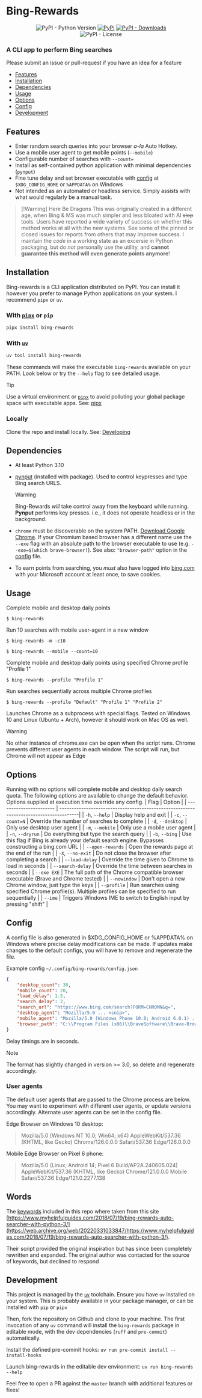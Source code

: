 # Bing-Rewards

<div align="center">
<img alt="PyPI - Python Version" src="https://img.shields.io/pypi/pyversions/bing-rewards?style=flat-square&label=Python&logo=python&logoColor=yellow">
<a href="https://pypi.org/p/bing-rewards/"> <img alt="PyPi" src="https://img.shields.io/pypi/v/bing-rewards?label=PyPI&style=flat-square&logo=pypi&logoColor=yellow"></a>
<a href="https://pypi.org/p/bing-rewards/"> <img alt="PyPI - Downloads" src="https://img.shields.io/pypi/dm/bing-rewards?style=flat-square&label=Downloads&color=orange"></a>
<br>
<img alt="PyPI - License" src="https://img.shields.io/pypi/l/bing-rewards?style=flat-square&label=License&color=blueviolet">
</div>

### A CLI app to perform Bing searches
Please submit an issue or pull-request if you have an idea for a feature

- [Features](#features)
- [Installation](#installation)
- [Dependencies](#dependencies)
- [Usage](#usage)
- [Options](#options)
- [Config](#config)
- [Development](#development)


## Features

* Enter random search queries into your browser *a-la* Auto Hotkey.
* Use a mobile user agent to get mobile points (`--mobile`)
* Configurable number of searches with `--count=`
* Install as self-contained python application with minimal dependencies (`pynput`)
* Fine tune delay and set browser executable with [config](#configuration) at `$XDG_CONFIG_HOME` or `%APPDATA%` on Windows
* Not intended as an automated or headless service. Simply assists with what would regularly be a manual task.


> [!Warning] Here Be Dragons
> This was originally created in a different age, when Bing & MS was much simpler and less bloated with AI ~~slop~~ tools. Users have reported a wide variety of success on whether this method works at all with the new systems. See some of the pinned or closed issues for reports from others that may improve success. I maintain the *code* in a working state as an excersie in Python packaging, but do *not* personally use the utility, and **cannot guarantee this method will even generate points anymore**!

## Installation
Bing-rewards is a CLI application distributed on PyPI. You can install it however you prefer to manage Python applications on your system. I recommend `pipx` or `uv`.

### With [`pipx`](https://pipx.pypa.io/stable/) or `pip`
```bash
pipx install bing-rewards
```

### With [`uv`](https://docs.astral.sh/uv/getting-started/installation/)
```sh
uv tool install bing-rewards
```

These commands will make the executable `bing-rewards` available on your PATH.
Look below or try the `--help` flag to see detailed usage.

> [!Tip]
> Use a virtual environment or [`pipx`](https://pypa.github.io/pipx/) to avoid polluting your global package space with executable apps. See: [pipx](https://pypa.github.io/pipx/)

### Locally
Clone the repo and install locally. See: [Developing](#development--contribution)

## Dependencies

- At least Python 3.10

- [pynput](https://github.com/moses-palmer/pynput) (installed with package). Used to control keypresses and type Bing search URLS.
  > [!Warning]
  >  Bing-Rewards *will* take control away from the keyboard while running. **Pynput** performs key presses. i.e., it does not operate headless or in the background.

- `chrome` must be discoverable on the system PATH. [Download Google Chrome](https://www.google.com/intl/en/chrome/).
  If your Chromium based browser has a different name use the `--exe` flag with an absolute path to the browser executable to use (e.g. `--exe=$(which brave-browser)`).
  See also: `"browser-path"` option in the [config](#configuration) file.

- To earn points from searching, you *must* also have logged into [bing.com](https://www.bing.com) with your Microsoft account at least once, to save cookies.

## Usage
Complete mobile and desktop daily points

`$ bing-rewards`

Run 10 searches with mobile user-agent in a new window

`$ bing-rewards -m -c10`

`$ bing-rewards --mobile --count=10`

Complete mobile and desktop daily points using specified Chrome profile "Profile 1"

`$ bing-rewards --profile "Profile 1"`

Run searches sequentially across multiple Chrome profiles

`$ bing-rewards --profile "Default" "Profile 1" "Profile 2"`

Launches Chrome as a subprocess with special flags. Tested on Windows 10 and Linux (Ubuntu + Arch), however it should work on Mac OS as well.

> [!Warning]
> No other instance of chrome.exe can be open when the script runs. Chrome prevents different user agents in each window. The script will run, but Chrome will not appear as Edge


## Options

Running with no options will complete mobile and desktop daily search quota.
The following options are available to change the default behavior.
Options supplied at execution time override any config.
| Flag                    | Option                                                                                |
| ----------------------- | --------------------------------------------------------------------------------------|
| `-h`, `--help`          | Display help and exit                                                                 |
| `-c`, `--count=N`       | Override the number of searches to complete                                           |
| `-d`, `--desktop`       | Only use desktop user agent                                                           |
| `-m`, `--mobile`        | Only use a mobile user agent                                                          |
| `-n`, `--dryrun`        | Do everything but type the search query                                               |
| `-b`, `--bing`          | Use this flag if Bing is already your default search engine. Bypasses constructing a bing.com URL |
| `--open-rewards`        | Open the rewards page at the end of the run                                           |
| `-X`, `--no-exit`       | Do not close the browser after completing a search                                    |
| `--load-delay`          | Override the time given to Chrome to load in seconds                                  |
| `--search-delay`        | Override the time between searches in seconds                                         |
| `--exe EXE`             | The full path of the Chrome compatible browser executable (Brave and Chrome tested)   |
| `--nowindow`            | Don't open a new Chrome window, just type the keys                                    |
| `--profile`             | Run searches using specified Chrome profile(s). Multiple profiles can be specified to run sequentially |
| `--ime`                 | Triggers Windows IME to switch to English input by pressing "shift"                   |

## Config
A config file is also generated in $XDG_CONFIG_HOME or %APPDATA% on Windows
where precise delay modifications can be made. If updates make changes to the default configs, you will have to remove and regenerate the file.

Example config `~/.config/bing-rewards/config.json`
```json
{
    "desktop_count": 30,
    "mobile_count": 20,
    "load_delay": 1.5,
    "search_delay": 2,
    "search_url": "https://www.bing.com/search?FORM=CHROMN&q=",
    "desktop_agent": "Mozilla/5.0 ... <snip>",
    "mobile_agent": "Mozilla/5.0 (Windows Phone 10.0; Android 6.0.1) ... <snip>",
    "browser_path": "C:\\Program Files (x86)\\BraveSoftware\\Brave-Browser\\Application\\brave.exe"
}
```
Delay timings are in seconds.
> [!Note]
> The format has slightly changed in version >= 3.0, so delete and regenerate accordingly.

### User agents

The default user agents that are passed to the Chrome process are below.
You may want to experiment with different user agents, or update versions accordingly.
Alternate user agents can be set in the config file.

Edge Browser on Windows 10 desktop:
> Mozilla/5.0 (Windows NT 10.0; Win64; x64) AppleWebKit/537.36 (KHTML, like Gecko) Chrome/126.0.0.0 Safari/537.36 Edge/126.0.0.0

Mobile Edge Browser on Pixel 6 phone:
>  Mozilla/5.0 (Linux; Android 14; Pixel 6 Build/AP2A.240605.024) AppleWebKit/537.36 (KHTML, like Gecko) Chrome/121.0.0.0 Mobile Safari/537.36 Edge/121.0.2277.138


## Words
The [keywords](https://web.archive.org/web/20220523083250/https://www.myhelpfulguides.com/keywords.txt) included in this repo where taken from this site
[https://www.myhelpfulguides.com/2018/07/19/bing-rewards-auto-searcher-with-python-3/](https://web.archive.org/web/20220331033847/https://www.myhelpfulguides.com/2018/07/19/bing-rewards-auto-searcher-with-python-3/).

Their script provided the original inspiration but has since been completely rewritten and expanded.
The original author was contacted for the source of keywords, but declined to respond

## Development

This project is managed by the [`uv`](https://docs.astral.sh/uv) toolchain.
Ensure you have `uv` installed on your system. This is probably available in your package manager,
or can be installed with `pip` or `pipx`

Then, fork the repository on Github and clone to your machine. The first invocation of any `uv` command will install the `bing-rewards` package in editable mode, with the dev dependencies (`ruff` and `pre-commit`) automatically.

Install the defined pre-commit hooks: `uv run pre-commit install --install-hooks`

Launch bing-rewards in the editable dev environment: `uv run bing-rewards --help`

Feel free to open a PR against the `master` branch with additional features or fixes!
